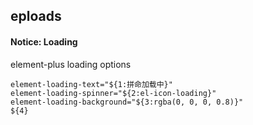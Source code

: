 ## eploads
#### Notice: Loading
element-plus loading options
```
element-loading-text="${1:拼命加载中}"
element-loading-spinner="${2:el-icon-loading}"
element-loading-background="${3:rgba(0, 0, 0, 0.8)}"
${4}
```